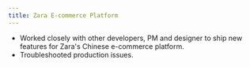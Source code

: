 ```yaml
---
title: Zara E-commerce Platform
---
```


- Worked closely with other developers, PM and designer to ship new features for Zara's Chinese e-commerce platform.
- Troubleshooted production issues.
